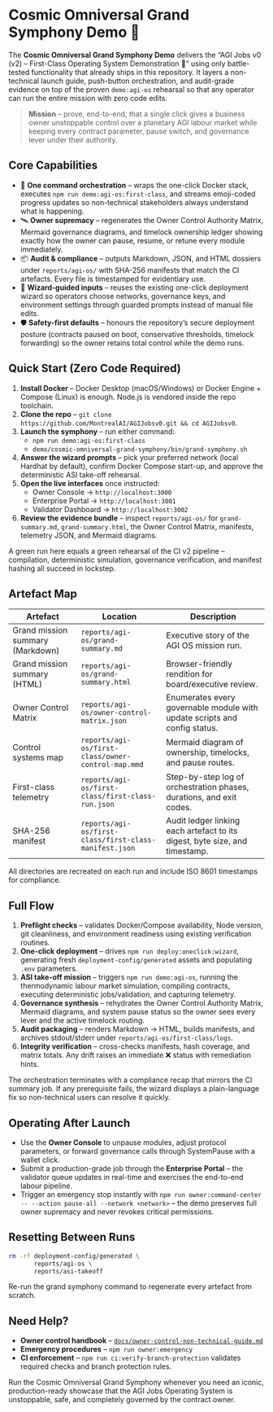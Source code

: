 # Cosmic Omniversal Grand Symphony Demo 🌌

The **Cosmic Omniversal Grand Symphony Demo** delivers the “AGI Jobs v0 (v2) – First-Class Operating System Demonstration 🚀” using only battle-tested functionality that already ships in this repository. It layers a non-technical launch guide, push-button orchestration, and audit-grade evidence on top of the proven `demo:agi-os` rehearsal so that any operator can run the entire mission with zero code edits.

> **Mission** – prove, end-to-end, that a single click gives a business owner unstoppable control over a planetary AGI labour market while keeping every contract parameter, pause switch, and governance lever under their authority.

## Core Capabilities

- 🚀 **One command orchestration** – wraps the one-click Docker stack, executes `npm run demo:agi-os:first-class`, and streams emoji-coded progress updates so non-technical stakeholders always understand what is happening.
- 🛰️ **Owner supremacy** – regenerates the Owner Control Authority Matrix, Mermaid governance diagrams, and timelock ownership ledger showing exactly how the owner can pause, resume, or retune every module immediately.
- 📦 **Audit & compliance** – outputs Markdown, JSON, and HTML dossiers under `reports/agi-os/` with SHA-256 manifests that match the CI artefacts. Every file is timestamped for evidentiary use.
- 🧭 **Wizard-guided inputs** – reuses the existing one-click deployment wizard so operators choose networks, governance keys, and environment settings through guarded prompts instead of manual file edits.
- 🛡️ **Safety-first defaults** – honours the repository’s secure deployment posture (contracts paused on boot, conservative thresholds, timelock forwarding) so the owner retains total control while the demo runs.

## Quick Start (Zero Code Required)

1. **Install Docker** – Docker Desktop (macOS/Windows) or Docker Engine + Compose (Linux) is enough. Node.js is vendored inside the repo toolchain.
2. **Clone the repo** – `git clone https://github.com/MontrealAI/AGIJobsv0.git && cd AGIJobsv0`.
3. **Launch the symphony** – run either command:
   - `npm run demo:agi-os:first-class`
   - `demo/cosmic-omniversal-grand-symphony/bin/grand-symphony.sh`
4. **Answer the wizard prompts** – pick your preferred network (local Hardhat by default), confirm Docker Compose start-up, and approve the deterministic ASI take-off rehearsal.
5. **Open the live interfaces** once instructed:
   - Owner Console → `http://localhost:3000`
   - Enterprise Portal → `http://localhost:3001`
   - Validator Dashboard → `http://localhost:3002`
6. **Review the evidence bundle** – inspect `reports/agi-os/` for `grand-summary.md`, `grand-summary.html`, the Owner Control Matrix, manifests, telemetry JSON, and Mermaid diagrams.

A green run here equals a green rehearsal of the CI v2 pipeline – compilation, deterministic simulation, governance verification, and manifest hashing all succeed in lockstep.

## Artefact Map

| Artefact | Location | Description |
| --- | --- | --- |
| Grand mission summary (Markdown) | `reports/agi-os/grand-summary.md` | Executive story of the AGI OS mission run. |
| Grand mission summary (HTML) | `reports/agi-os/grand-summary.html` | Browser-friendly rendition for board/executive review. |
| Owner Control Matrix | `reports/agi-os/owner-control-matrix.json` | Enumerates every governable module with update scripts and config status. |
| Control systems map | `reports/agi-os/first-class/owner-control-map.mmd` | Mermaid diagram of ownership, timelocks, and pause routes. |
| First-class telemetry | `reports/agi-os/first-class/first-class-run.json` | Step-by-step log of orchestration phases, durations, and exit codes. |
| SHA-256 manifest | `reports/agi-os/first-class/first-class-manifest.json` | Audit ledger linking each artefact to its digest, byte size, and timestamp. |

All directories are recreated on each run and include ISO 8601 timestamps for compliance.

## Full Flow

1. **Preflight checks** – validates Docker/Compose availability, Node version, git cleanliness, and environment readiness using existing verification routines.
2. **One-click deployment** – drives `npm run deploy:oneclick:wizard`, generating fresh `deployment-config/generated` assets and populating `.env` parameters.
3. **ASI take-off mission** – triggers `npm run demo:agi-os`, running the thermodynamic labour market simulation, compiling contracts, executing deterministic jobs/validation, and capturing telemetry.
4. **Governance synthesis** – rehydrates the Owner Control Authority Matrix, Mermaid diagrams, and system pause status so the owner sees every lever and the active timelock routing.
5. **Audit packaging** – renders Markdown → HTML, builds manifests, and archives stdout/stderr under `reports/agi-os/first-class/logs`.
6. **Integrity verification** – cross-checks manifests, hash coverage, and matrix totals. Any drift raises an immediate ❌ status with remediation hints.

The orchestration terminates with a compliance recap that mirrors the CI summary job. If any prerequisite fails, the wizard displays a plain-language fix so non-technical users can resolve it quickly.

## Operating After Launch

- Use the **Owner Console** to unpause modules, adjust protocol parameters, or forward governance calls through SystemPause with a wallet click.
- Submit a production-grade job through the **Enterprise Portal** – the validator queue updates in real-time and exercises the end-to-end labour pipeline.
- Trigger an emergency stop instantly with `npm run owner:command-center -- --action pause-all --network <network>` – the demo preserves full owner supremacy and never revokes critical permissions.

## Resetting Between Runs

```bash
rm -rf deployment-config/generated \
       reports/agi-os \
       reports/asi-takeoff
```

Re-run the grand symphony command to regenerate every artefact from scratch.

## Need Help?

- **Owner control handbook** – [`docs/owner-control-non-technical-guide.md`](../../docs/owner-control-non-technical-guide.md)
- **Emergency procedures** – `npm run owner:emergency`
- **CI enforcement** – `npm run ci:verify-branch-protection` validates required checks and branch protection rules.

Run the Cosmic Omniversal Grand Symphony whenever you need an iconic, production-ready showcase that the AGI Jobs Operating System is unstoppable, safe, and completely governed by the contract owner.
